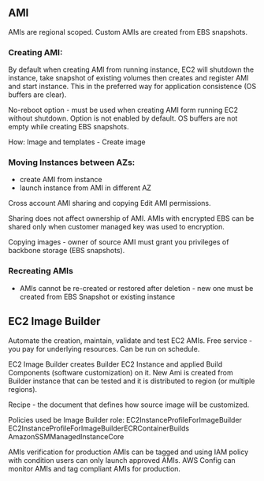 ## AMI
AMIs are regional scoped. Custom AMIs are created from EBS snapshots.

### Creating AMI:
By default when creating AMI from running instance, EC2 will shutdown the instance, take snapshot of existing volumes then creates and register AMI and start instance. This in the preferred way for application consistence (OS buffers are clear).

No-reboot option - must be used when creating AMI form running EC2 without shutdown. Option is not enabled by default. OS buffers are not empty while creating EBS snapshots.

How: Image and templates - Create image

### Moving Instances between AZs:
* create AMI from instance
* launch instance from AMI in different AZ

Cross account AMI sharing and copying
Edit AMI permissions.

Sharing does not affect ownership of AMI. AMIs with encrypted EBS can be shared only when customer managed key was used to encryption.

Copying images - owner of source AMI must grant you privileges of backbone storage (EBS snapshots).

### Recreating AMIs
* AMIs cannot be re-created or restored after deletion - new one must be created from EBS Snapshot or existing instance

## EC2 Image Builder
Automate the creation, maintain, validate and test EC2 AMIs.
Free service - you pay for underlying resources. Can be run on schedule.

EC2 Image Builder creates Builder EC2 Instance and applied Build Components (software customization) on it. New Ami is created from Builder instance that can be tested and it is distributed to region (or multiple regions).

Recipe - the document that defines how source image will be customized.

Policies used be Image Builder role:
EC2InstanceProfileForImageBuilder
EC2InstanceProfileForImageBuilderECRContainerBuilds
AmazonSSMManagedInstanceCore

AMIs verification for production
AMIs can be tagged and using IAM policy with condition users can only launch approved AMIs.
AWS Config can monitor AMIs and tag compliant AMIs for production.
